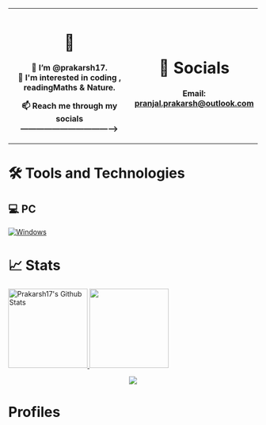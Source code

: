 
<link rel="stylesheet" href="https://cdnjs.cloudflare.com/ajax/libs/font-awesome/4.7.0/css/font-awesome.min.css">
<link rel="https://github.com/prakarsh17/prakarsh17/blob/main/style.css">
<table>
  <tr>
    <th width="50%">

<!-- ## Hello friends <img src="https://raw.githubusercontent.com/MartinHeinz/MartinHeinz/master/wave.gif" width="20px"> -->


# 👋
👋 I’m @prakarsh17. <br>
👀 I'm interested in coding , readingMaths & Nature. <br>

📫 Reach me through my socials ———————————⟶
    </th>
 <!-- 💞️ I’m looking to collaborate on ...  -->
<!--
prakarsh/prakarsh17 is a ✨ special ✨ repository because its `README.md` (this file) appears on your GitHub profile.
You can click the Preview link to take a look at your changes.
-->
<th>

# 🔗 Socials

 Email: pranjal.prakarsh@outlook.com

</th>
</tr>
</table>

# 🛠 Tools and Technologies



## 💻 PC
[![Windows](https://img.shields.io/badge/Windows-laptop-0078D6?style=for-the-badge&logo=windows)](https://www.microsoft.com/en/windows/)
# 📈 Stats

<p align="center">
    <div style="display: inline-block;margin: auto;">
        <a href="https://github.com/prakarsh17">
            <img src="https://github-readme-stats.vercel.app/api?username=prakarsh17&hide=issue&show_icons=true&theme=gotham" alt="Prakarsh17's Github Stats" height="160">
    	    <img src="https://github-readme-streak-stats.herokuapp.com/?user=prakarsh17&theme=onedark&count_private=true&theme=gotham" height=160>
        </a>
    </div>
</p>

<p align="center">
    <a href="https://github.com/prakarsh17">
    	<img align="center" src="https://activity-graph.herokuapp.com/graph?username=prakarsh17&bg_color=0C1214&color=2AA789&line=2AA790&point=fff&area=2AA789">
    </a>
</p>

# Profiles




